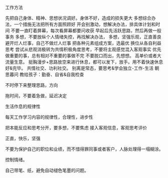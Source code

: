 ﻿
工作方法

先把自己身体、精神、思想状况调好。身体不好，造成的损失更大
多想综合办法，一个措施无法把所有方面照顾好
开会别激动，想解决办法，排具体计划和时间
不要一直盯着屏幕，每次看屏幕都要问收获
早起后先活跃思路，然后再做一般事务
多想，不要放纵个人情绪失控，再找解决办法，
多想，坚强乐观，正直善良
避开烂人烂事，自己不做烂人烂事
把各种元素组成方案，选最优
换位从各自利益思考
尝试从悲观消极转为共情积极角度思考，不要将主观感觉混入客观事实
优先做重要的事，总有相对不重要的事做不完
不要脱口而出，先想想。
高单价或者大流量生意。
挺胸漫步+思路放空来进行休息，都可以发下，放手。用不着快速休息好&完毕。
共情社交、功利社交。
别离是常态，要思考&学会独立-工作-生活
朝思暮问
教给孩子：勤奋、自省&自我检查



不时停下来整理思路，方向

拖时间，不要着急做，延迟决定

生活作息的规律性

每天工作学习内容的规律性，合理性，进步性

把本能反应和思考分开，要多想，不要焦虑
接入客观信息，客观思考评价

正直，快乐，坚强

不要为保护自己的职位和业绩，而不惜得罪同事或者客户，人脉处理得一塌糊涂。

控制情绪。

自己带笔、纸，避免自动褪色笔墨的问题。



